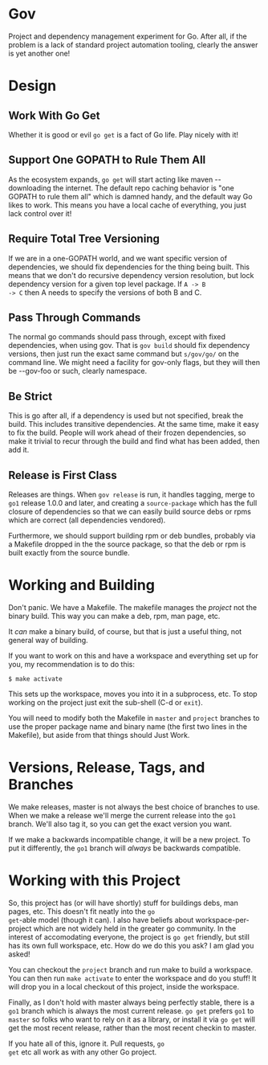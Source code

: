 # Gov #

Project and dependency management experiment for Go. After all, if the
problem is a lack of standard project automation tooling, clearly the
answer is yet another one!

# Design #

## Work With Go Get ##

Whether it is good or evil <code>go get</code> is a fact of Go life.
Play nicely with it!

## Support One GOPATH to Rule Them All ##

As the ecosystem expands, <code>go get</code> will start acting like
maven -- downloading the internet. The default repo caching behavior
is "one GOPATH to rule them all" which is damned handy, and the
default way Go likes to work. This means you have a local cache of
everything, you just lack control over it!

## Require Total Tree Versioning ##

If we are in a one-GOPATH world, and we want specific version of
dependencies, we should fix dependencies for the thing being built.
This means that we don't do recursive dependency version resolution,
but lock dependency version for a given top level package. If <code>A -> B
-> C</code> then A needs to specify the versions of both B and C.

## Pass Through Commands ##

The normal go commands should pass through, except with fixed
dependencies, when using gov. That is <code>gov build</code> should
fix dependency versions, then just run the exact same command but
<code>s/gov/go/</code> on the command line. We might need a facility
for gov-only flags, but they will then be --gov-foo or such, clearly
namespace.

## Be Strict ##

This is go after all, if a dependency is used but not specified,
break the build. This includes transitive dependencies. At the same
time, make it easy to fix the build. People will work ahead of their
frozen dependencies, so make it trivial to recur through the build and
find what has been added, then add it.

## Release is First Class ##

Releases are things. When <code>gov release</code> is run, it handles
tagging, merge to <code>go1</code> release 1.0.0 and later, and
creating a <code>source-package</code> which has the full closure of
dependencies so that we can easily build source debs or rpms which are
correct (all dependencies vendored).

Furthermore, we should support building rpm or deb bundles, probably
via a Makefile dropped in the the source package, so that the deb or
rpm is built exactly from the source bundle.

# Working and Building #

Don't panic. We have a Makefile. The makefile manages the *project*
not the binary build. This way you can make a deb, rpm, man page, etc.

It *can* make a binary build, of course, but that is just a useful
thing, not general way of building.

If you want to work on this and have a workspace and everything set up
for you, my recommendation is to do this:

    $ make activate
    
This sets up the workspace, moves you into it in a subprocess, etc. To
stop working on the project just exit the sub-shell (C-d or
<code>exit</code>). 

You will need to modify both the Makefile in <code>master</code> and
<code>project</code> branches to use the proper package name and
binary name (the first two lines in the Makefile), but aside from that
things should Just Work.

# Versions, Release, Tags, and Branches 

We make releases, master is not always the best choice of branches to
use. When we make a release we'll merge the current release into the
<code>go1</code> branch. We'll also tag it, so you can get the exact
version you want.

If we make a backwards incompatible change, it will be a new project.
To put it differently, the <code>go1</code> branch will *always* be
backwards compatible.

# Working with this Project 

So, this project has (or will have shortly) stuff for buildings debs,
man pages, etc. This doesn't fit neatly into the <code>go
get</code>-able model (though it can). I also have beliefs about
workspace-per-project which are not widely held in the greater go
community. In the interest of accomodating everyone, the project is
<code>go get</code> friendly, but still has its own full workspace,
etc. How do we do this you ask? I am glad you asked!

You can checkout the <code>project</code> branch and run make to build
a workspace. You can then run <code>make activate</code> to enter the
workspace and do you stuff! It will drop you in a local checkout of
this project, inside the workspace.

Finally, as I don't hold with master always being perfectly stable,
there is a <code>go1</code> branch which is always the most current
release. <code>go get</code> prefers <code>go1</code> to
<code>master</code> so folks who want to rely on it as a library, or
install it via <code>go get</code> will get the most recent release,
rather than the most recent checkin to master.

If you hate all of this, ignore it. Pull requests, <code>go get</code>
etc all work as with any other Go project.
